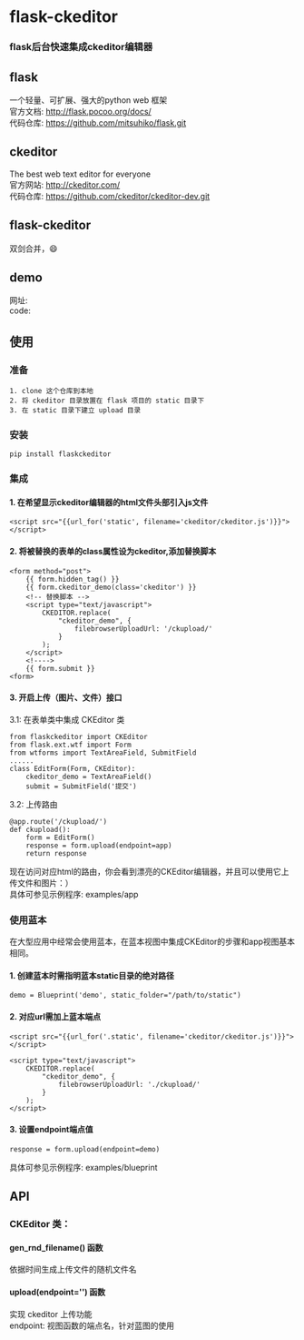 flask-ckeditor
===
### flask后台快速集成ckeditor编辑器

## flask
一个轻量、可扩展、强大的python web 框架<br/>
官方文档: http://flask.pocoo.org/docs/   <br/>
代码仓库: https://github.com/mitsuhiko/flask.git  <br/>

## ckeditor
The best web text editor for everyone<br/>
官方网站: http://ckeditor.com/  <br/>
代码仓库: https://github.com/ckeditor/ckeditor-dev.git  <br/>

## flask-ckeditor
双剑合并，😄

## demo
网址: <br/>
code: <br/>

## 使用

### 准备

    1. clone 这个仓库到本地
    2. 将 ckeditor 目录放置在 flask 项目的 static 目录下
    3. 在 static 目录下建立 upload 目录


### 安装

    pip install flaskckeditor


### 集成
#### 1. 在希望显示ckeditor编辑器的html文件头部引入js文件

    <script src="{{url_for('static', filename='ckeditor/ckeditor.js')}}"></script>

#### 2. 将被替换的表单的class属性设为ckeditor,添加替换脚本

    <form method="post">
        {{ form.hidden_tag() }}
        {{ form.ckeditor_demo(class='ckeditor') }}
        <!-- 替换脚本 -->
        <script type="text/javascript">
            CKEDITOR.replace(
                "ckeditor_demo", {
                    filebrowserUploadUrl: '/ckupload/'
                }
            );
        </script>
        <!---->
        {{ form.submit }}
    <form>

#### 3. 开启上传（图片、文件）接口
3.1: 在表单类中集成 CKEditor 类

    from flaskckeditor import CKEditor
    from flask.ext.wtf import Form
    from wtforms import TextAreaField, SubmitField
    ......
    class EditForm(Form, CKEditor):
        ckeditor_demo = TextAreaField()
        submit = SubmitField('提交')

3.2: 上传路由

    @app.route('/ckupload/')
    def ckupload():
        form = EditForm()
        response = form.upload(endpoint=app)
        return response

现在访问对应html的路由，你会看到漂亮的CKEditor编辑器，并且可以使用它上传文件和图片：）<br/>
具体可参见示例程序: examples/app<br/>

### 使用蓝本
在大型应用中经常会使用蓝本，在蓝本视图中集成CKEditor的步骤和app视图基本相同。
#### 1. 创建蓝本时需指明蓝本static目录的绝对路径

    demo = Blueprint('demo', static_folder="/path/to/static")

#### 2. 对应url需加上蓝本端点

    <script src="{{url_for('.static', filename='ckeditor/ckeditor.js')}}"></script>

    <script type="text/javascript">
        CKEDITOR.replace(
            "ckeditor_demo", {
                filebrowserUploadUrl: './ckupload/'
            }
        );
    </script>

#### 3. 设置endpoint端点值

    response = form.upload(endpoint=demo)

具体可参见示例程序: examples/blueprint


## API

### CKEditor 类：
#### gen_rnd_filename() 函数
依据时间生成上传文件的随机文件名<br/>

#### upload(endpoint='') 函数
实现 ckeditor 上传功能<br/>
endpoint: 视图函数的端点名，针对蓝图的使用<br/>
